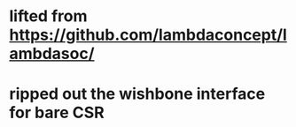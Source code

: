 # lifted from https://github.com/lambdaconcept/lambdasoc/
# ripped out the wishbone interface for bare CSR
